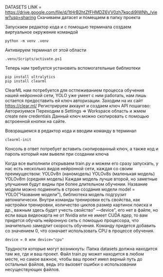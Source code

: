 DATASETS LINK = https://drive.google.com/file/d/1tHrB2htZfFHMDZ6VV0zh7kqcdi9lWNh_/view?usp=sharing
Скачиваем датасет и помещаем в папку проекта

Запускаем редактор кода и с помощью терминала создаем виртуальное окружение командой

	python -m venv .venv

Активируем терминал от этой области

	.venv/Scripts/activate.ps1

Теперь нам требуется установить вспомогательные библиотеки 

	pip install ultralytics
	pip install clearml
 
ClearML нам потребуется для остлеживанием процесса обучения нашей нейронной сети, YOLO уже умеет с ним работать, нам лишь остается предоставить ей ключ авторизации.
Заходим на их сайт https://clear.ml/
Регистрируем аккаунт и создаем ключ API пошагово:
Авторизуемся
Переходим в Settings => Workspace область и жмем create new credentials
Данный ключ можно скопировать с помощью встроенной кнопки на сайте.

Вовзращаемся в редактор кода и вводим команду в терминал 

	clearml-init

Консоль в ответ потребует вставить скопированный ключ, а также код и пароль который нам вывели при создании ключа

Когда все выполнили открываем train.py и можем его сразу запускать, у нас есть несколько видов нейронной сети, каждая со своим преимуществом:
YOLOv8n (наномодель)
YOLOv8s (маленькая модель)
YOLOv8m (средняя модель)
Каждая модель лучше второй, но заметные улучшения будут видны при более длительном обучении.
Название модели можно подменить в строке создания модели model = YOLO("Название модели"), библиотека модель подгрузит автоматически.
Внутри команды тренировки есть свойства, как настройки тренировки, количество циклов размер картинок поиска и др., важным здесь будет учесть свойство" —device", его нет в файле, но если ваша видеокарта не от Nvidia или не имеет CUDA ядер, то вам придется обучать нейронную сеть с помощью процессора, что значительно замедлит скорость обучения.
Команду придется добавить со значением 0, что означает использовать CPU в процессе обучения.

	device = 0 или device="cpu"

Трудности которые могут возникнуть:
Папка datasets должна находится там же, где и ваш проект. 
Файл train.py может находится в любом месте, но самое важное, чтобы ваш проект имел верный путь до остальных файлов, ведь это вызовет ошибки о использовании несуществующих файлов.
